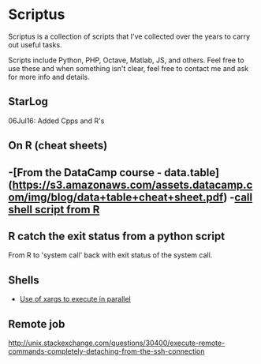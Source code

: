 Scriptus
========

Scriptus is a collection of scripts that I've collected over the years to 
carry out useful tasks. 

Scripts include Python, PHP, Octave, Matlab, JS, and others. Feel free to use these
and when something isn't clear, feel free to contact me and ask for more info and
details.


## StarLog

06Jul16: Added Cpps and R's

## On R (cheat sheets)
-[From the DataCamp course - data.table] (https://s3.amazonaws.com/assets.datacamp.com/img/blog/data+table+cheat+sheet.pdf)
-[call shell script from R](http://www.cureffi.org/2014/01/15/running-r-batch-mode-linux/)
  - 
## R catch the exit status from a python script
From R to 'system call' back with exit status of the system call.

## Shells

- [Use of xargs to execute in parallel](http://stackoverflow.com/questions/3737740/is-there-a-better-way-to-run-a-command-n-times-in-bash)


## Remote job
http://unix.stackexchange.com/questions/30400/execute-remote-commands-completely-detaching-from-the-ssh-connection

